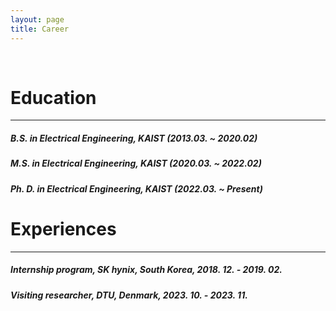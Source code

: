 ```yaml
---
layout: page
title: Career
---
```


<br/>


# Education
---
##### B.S. in Electrical Engineering, KAIST (2013.03. ~ 2020.02)
##### M.S. in Electrical Engineering, KAIST (2020.03. ~ 2022.02)
##### Ph. D. in Electrical Engineering, KAIST (2022.03. ~ Present)

# Experiences
---
##### Internship program, SK hynix, South Korea, 2018. 12. - 2019. 02.
##### Visiting researcher, DTU, Denmark, 2023. 10. - 2023. 11.
